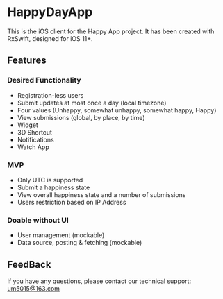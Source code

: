 # HappyDayApp

This is the iOS client for the Happy App project. It has been created with RxSwift, designed for iOS 11+.

## Features
### Desired Functionality
* Registration-less users
* Submit updates at most once a day (local timezone)
* Four values (Unhappy, somewhat unhappy, somewhat happy, Happy)
* View submissions (global, by place, by time)
* Widget
* 3D Shortcut
* Notifications
* Watch App

### MVP
* Only UTC is supported
* Submit a happiness state
* View overall happiness state and a number of submissions
* Users restriction based on IP Address

### Doable without UI
* User management (mockable)
* Data source, posting & fetching (mockable)

## FeedBack
If you have any questions, please contact our technical support: um5015@163.com
